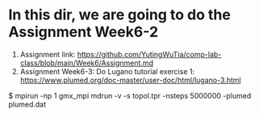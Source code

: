 # In this dir, we are going to do the Assignment Week6-2
 1. Assignment link: https://github.com/YutingWuTia/comp-lab-class/blob/main/Week6/Assignment.md
 2. Assignment Week6-3:
 Do Lugano tutorial exercise 1:  https://www.plumed.org/doc-master/user-doc/html/lugano-3.html

$ mpirun -np 1 gmx_mpi mdrun -v -s topol.tpr -nsteps 5000000 -plumed plumed.dat
 
